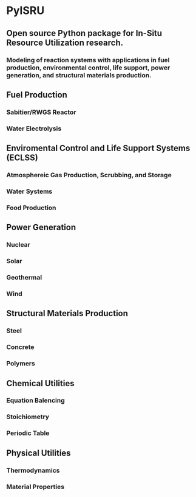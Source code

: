 # PyISRU

## Open source Python package for In-Situ Resource Utilization research.

### Modeling of reaction systems with applications in fuel production, environmental control, life support, power generation, and structural materials production. 

## Fuel Production
### Sabitier/RWGS Reactor
### Water Electrolysis

## Enviromental Control and Life Support Systems (ECLSS)
### Atmosphereic Gas Production, Scrubbing, and Storage
### Water Systems
### Food Production

## Power Generation
### Nuclear
### Solar
### Geothermal
### Wind

## Structural Materials Production
### Steel
### Concrete
### Polymers

## Chemical Utilities
### Equation Balencing
### Stoichiometry
### Periodic Table

## Physical Utilities
### Thermodynamics
### Material Properties
